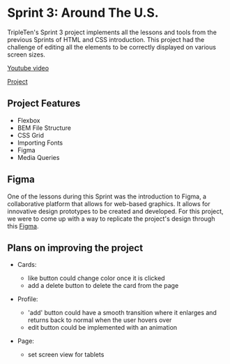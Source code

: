 # Sprint 3: Around The U.S.

TripleTen's Sprint 3 project implements all the lessons and tools from the previous Sprints of HTML and CSS introduction. This project had the challenge of editing all the elements to be correctly displayed on various screen sizes.

[Youtube video](https://youtu.be/WX3uOKGmLIk)

[Project]([https://github.com/DOpp13r/se_project_aroundtheus?tab=readme-ov-file](https://dopp13r.github.io/se_project_aroundtheus/))

## Project Features

- Flexbox
- BEM File Structure
- CSS Grid
- Importing Fonts
- Figma
- Media Queries

## Figma

One of the lessons during this Sprint was the introduction to Figma, a collaborative platform that allows for web-based graphics. It allows for innovative design prototypes to be created and developed. For this project, we were to come up with a way to replicate the project's design through this [Figma](https://www.figma.com/file/ii4xxsJ0ghevUOcssTlHZv/Sprint-3%3A-Around-the-US?node-id=0%3A1).

## Plans on improving the project

- Cards:

  - like button could change color once it is clicked
  - add a delete button to delete the card from the page

- Profile:

  - 'add' button could have a smooth transition where it enlarges and returns back to normal when the user hovers over
  - edit button could be implemented with an animation

- Page:

  - set screen view for tablets
